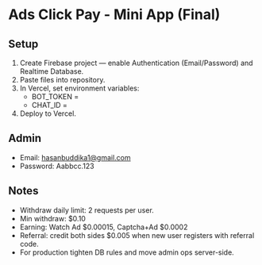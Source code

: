 # Ads Click Pay - Mini App (Final)

## Setup
1. Create Firebase project — enable Authentication (Email/Password) and Realtime Database.
2. Paste files into repository.
3. In Vercel, set environment variables:
   - BOT_TOKEN = <your telegram bot token>
   - CHAT_ID = <your chat id>
4. Deploy to Vercel.

## Admin
- Email: hasanbuddika1@gmail.com
- Password: Aabbcc.123

## Notes
- Withdraw daily limit: 2 requests per user.
- Min withdraw: $0.10
- Earning: Watch Ad $0.00015, Captcha+Ad $0.0002
- Referral: credit both sides $0.005 when new user registers with referral code.
- For production tighten DB rules and move admin ops server-side.
